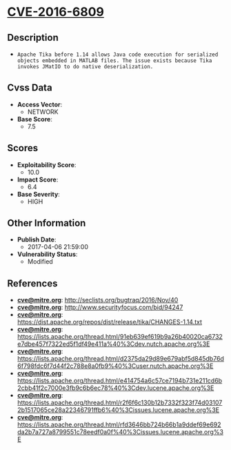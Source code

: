 
# [CVE-2016-6809](http://seclists.org/bugtraq/2016/Nov/40)

## Description

- `Apache Tika before 1.14 allows Java code execution for serialized objects embedded in MATLAB files. The issue exists because Tika invokes JMatIO to do native deserialization.`

## Cvss Data

- **Access Vector**:
  - NETWORK
- **Base Score**:
  - 7.5

## Scores

- **Exploitability Score**:
  - 10.0
- **Impact Score**:
  - 6.4
- **Base Severity**:
  - HIGH

## Other Information

- **Publish Date**:
  - 2017-04-06 21:59:00
- **Vulnerability Status**:
  - Modified

## References

- **cve@mitre.org**: http://seclists.org/bugtraq/2016/Nov/40
- **cve@mitre.org**: http://www.securityfocus.com/bid/94247
- **cve@mitre.org**: https://dist.apache.org/repos/dist/release/tika/CHANGES-1.14.txt
- **cve@mitre.org**: https://lists.apache.org/thread.html/91eb639ef619b9a26b40020ca6732e7dbe457f7322ed5f1df49e411a%40%3Cdev.nutch.apache.org%3E
- **cve@mitre.org**: https://lists.apache.org/thread.html/d2375da29d89e679abf5d845db76d6f798fdc6f7d44f2c788e8a0fb9%40%3Cuser.nutch.apache.org%3E
- **cve@mitre.org**: https://lists.apache.org/thread.html/e414754a6c57ce7194b731e211cd6b2cbb41f2c7000e3fb9c6b6ec78%40%3Cdev.lucene.apache.org%3E
- **cve@mitre.org**: https://lists.apache.org/thread.html/r2f6f6c130b12b7332f323f74d031072b1517065ce28a22346791ffb6%40%3Cissues.lucene.apache.org%3E
- **cve@mitre.org**: https://lists.apache.org/thread.html/rfd3646bb724b66b1a9ddef69e692da2b7a727a8799551c78eedf0a0f%40%3Cissues.lucene.apache.org%3E
